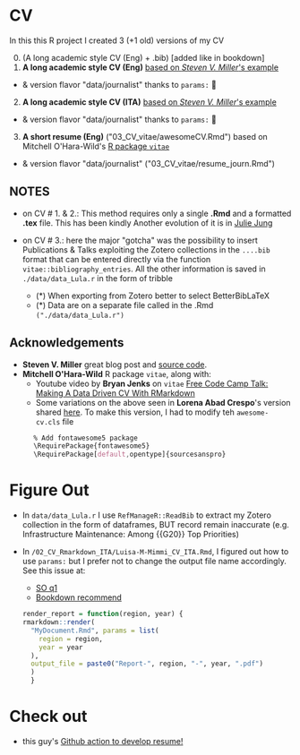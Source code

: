 # CV

In this this R project I created 3 (+1 old) versions of my CV

0.  (A long academic style CV (Eng) + .bib) [added like in bookdown]
1.  **A long academic style CV (Eng)** [based on *Steven V. Miller*'s example](http://svmiller.com/stevetemplates/)

-   & version flavor "data/journalist" thanks to `params:` :star2:

2.  **A long academic style CV (ITA)** [based on *Steven V. Miller*'s example](http://svmiller.com/stevetemplates/)

-   & version flavor "data/journalist" thanks to `params:` :star2:

3.  **A short resume (Eng)** ("03_CV_vitae/awesomeCV.Rmd") based on Mitchell O'Hara-Wild's [R package `vitae`](https://github.com/mitchelloharawild/vitae)

-   & version flavor "data/journalist" ("03_CV_vitae/resume_journ.Rmd")

## NOTES

-   on CV \# 1. & 2.: This method requires only a single **.Rmd** and a formatted **.tex** file. This has been kindly Another evolution of it is in [Julie Jung](https://www.jungjulie.com/2020/01/12/update-your-cv-in-r-markdown/)

-   on CV \# 3.: here the major "gotcha" was the possibility to insert Publications & Talks exploiting the Zotero collections in the `....bib` format that can be entered directly via the function `vitae::bibliography_entries`. All the other information is saved in `./data/data_Lula.r` in the form of tribble

    -   (\*) When exporting from Zotero better to select BetterBibLaTeX
    -   (\*) Data are on a separate file called in the .Rmd `("./data/data_Lula.r")`

## Acknowledgements

-   **Steven V. Miller** great blog post and [source code](http://svmiller.com/blog/2016/03/svm-r-markdown-cv/).
-   **Mitchell O'Hara-Wild** R package `vitae`, along with:
    -   Youtube video by **Bryan Jenks** on `vitae` [Free Code Camp Talk: Making A Data Driven CV With RMarkdown](https://www.youtube.com/watch?v=cMlRAiQUdD8&t=113s)
    -   Some variations on the above seen in **Lorena Abad Crespo**'s version shared [here](https://github.com/loreabad6/R-CV). To make this version, I had to modify teh `awesome-cv.cls` file

``` css
      % Add fontawesome5 package 
      \RequirePackage{fontawesome5}
      \RequirePackage[default,opentype]{sourcesanspro}
```

# Figure Out

-   In `data/data_Lula.r` I use `RefManageR::ReadBib` to extract my Zotero collection in the form of dataframes, BUT record remain inaccurate (e.g. Infrastructure Maintenance: Among {{G20}} Top Priorities)

-   In `/02_CV_Rmarkdown_ITA/Luisa-M-Mimmi_CV_ITA.Rmd`, I figured out how to use `params:` but I prefer not to change the output file name accordingly. See this issue at:

    -   [SO q1](https://stackoverflow.com/questions/50115403/parameterize-both-author-and-title-in-markdown-using-a-loop?noredirect=1&lq=1)
    -   [Bookdown recommend](https://bookdown.org/yihui/rmarkdown/params-knit.html)

    ``` r
    render_report = function(region, year) {
    rmarkdown::render(
      "MyDocument.Rmd", params = list(
        region = region,
        year = year
      ),
      output_file = paste0("Report-", region, "-", year, ".pdf")
      )
      }
    ```

# Check out

-   this guy's [Github action to develop resume!](https://github.com/rahulrai-in/csf-resume-ops/blob/5b12e8adc82a96e738f4ea1a89a180006234c2f8/README.md)
